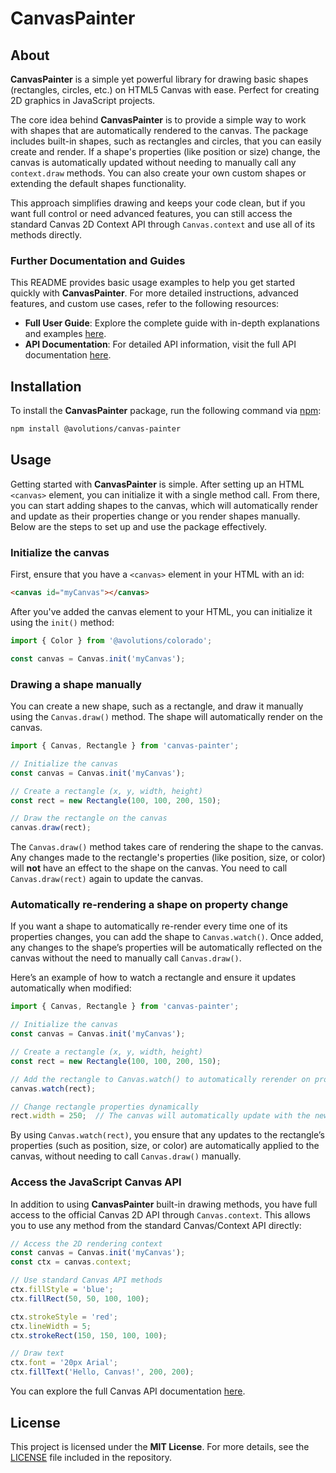 # CanvasPainter

## About

**CanvasPainter** is a simple yet powerful library for drawing basic shapes (rectangles, circles, etc.) on HTML5 Canvas with ease. Perfect for creating 2D graphics in JavaScript projects.

The core idea behind **CanvasPainter** is to provide a simple way to work with shapes that are automatically rendered to the canvas. The package includes built-in shapes, such as rectangles and circles, that you can easily create and render. If a shape's properties (like position or size) change, the canvas is automatically updated without needing to manually call any `context.draw` methods. You can also create your own custom shapes or extending the default shapes functionality.

This approach simplifies drawing and keeps your code clean, but if you want full control or need advanced features, you can still access the standard Canvas 2D Context API through `Canvas.context` and use all of its methods directly.

### Further Documentation and Guides

This README provides basic usage examples to help you get started quickly with **CanvasPainter**. For more detailed instructions, advanced features, and custom use cases, refer to the following resources:

- **Full User Guide**: Explore the complete guide with in-depth explanations and examples [here](https://avolutions.github.io/canvas-painter/).
- **API Documentation**: For detailed API information, visit the full API documentation [here](https://avolutions.github.io/canvas-painter/api).

## Installation

To install the **CanvasPainter** package, run the following command via [npm](https://npmjs.com/package/@avolutions/canvas-painter):

```bash
npm install @avolutions/canvas-painter
```

## Usage

Getting started with **CanvasPainter** is simple. After setting up an HTML `<canvas>` element, you can initialize it with a single method call. From there, you can start adding shapes to the canvas, which will automatically render and update as their properties change or you render shapes manually. Below are the steps to set up and use the package effectively.

### Initialize the canvas

First, ensure that you have a `<canvas>` element in your HTML with an id:

```html
<canvas id="myCanvas"></canvas>
```

After you've added the canvas element to your HTML, you can initialize it using the `init()` method:

```js
import { Color } from '@avolutions/colorado';

const canvas = Canvas.init('myCanvas');
```

### Drawing a shape manually

You can create a new shape, such as a rectangle, and draw it manually using the `Canvas.draw()` method. The shape will automatically render on the canvas.

```javascript
import { Canvas, Rectangle } from 'canvas-painter';

// Initialize the canvas
const canvas = Canvas.init('myCanvas');

// Create a rectangle (x, y, width, height)
const rect = new Rectangle(100, 100, 200, 150);

// Draw the rectangle on the canvas
canvas.draw(rect);
```

The `Canvas.draw()` method takes care of rendering the shape to the canvas. Any changes made to the rectangle's properties (like position, size, or color) will **not** have an effect to the shape on the canvas. You need to call `Canvas.draw(rect)` again to update the canvas.

### Automatically re-rendering a shape on property change

If you want a shape to automatically re-render every time one of its properties changes, you can add the shape to `Canvas.watch()`. Once added, any changes to the shape’s properties will be automatically reflected on the canvas without the need to manually call `Canvas.draw()`.

Here’s an example of how to watch a rectangle and ensure it updates automatically when modified:

```javascript
import { Canvas, Rectangle } from 'canvas-painter';

// Initialize the canvas
const canvas = Canvas.init('myCanvas');

// Create a rectangle (x, y, width, height)
const rect = new Rectangle(100, 100, 200, 150);

// Add the rectangle to Canvas.watch() to automatically rerender on property change
canvas.watch(rect);

// Change rectangle properties dynamically
rect.width = 250;  // The canvas will automatically update with the new width
```

By using `Canvas.watch(rect)`, you ensure that any updates to the rectangle’s properties (such as position, size, or color) are automatically applied to the canvas, without needing to call `Canvas.draw()` manually.

### Access the JavaScript Canvas API

In addition to using **CanvasPainter** built-in drawing methods, you have full access to the official Canvas 2D API through `Canvas.context`. This allows you to use any method from the standard Canvas/Context API directly:

```js
// Access the 2D rendering context
const canvas = Canvas.init('myCanvas');
const ctx = canvas.context;

// Use standard Canvas API methods
ctx.fillStyle = 'blue';
ctx.fillRect(50, 50, 100, 100);

ctx.strokeStyle = 'red';
ctx.lineWidth = 5;
ctx.strokeRect(150, 150, 100, 100);

// Draw text
ctx.font = '20px Arial';
ctx.fillText('Hello, Canvas!', 200, 200);
```

You can explore the full Canvas API documentation [here](https://developer.mozilla.org/en-US/docs/Web/API/CanvasRenderingContext2D).

## License

This project is licensed under the **MIT License**. For more details, see the [LICENSE](https://github.com/avolutions/canvas-painter/blob/main/LICENSE) file included in the repository.